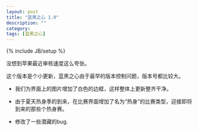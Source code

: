 ```yaml
---
layout: post
title: "蓝黑之心 1.9"
description: ""
category: 
tags: [蓝黑之心]
---
```

{% include JB/setup %}

没想到苹果最近审核速度这么夸张。

这个版本是个小更新，蓝黑之心由于最早的版本控制问题，版本号都比较大。

* 我们为界面上的图片增加了白色的边框，这样整体上更新整齐干净。

* 由于夏天热身季的到来，在比赛界面增加了名为“热身”的比赛类型，迎接即将到来的那些个热身赛。

* 修改了一些潜藏的bug.
